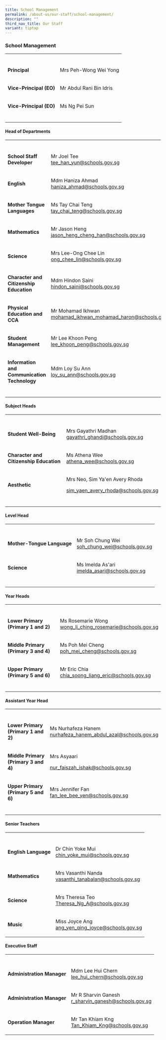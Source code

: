 ```yaml
---
title: School Management
permalink: /about-us/our-staff/school-management/
description: ""
third_nav_title: Our Staff
variant: tiptap
---
```

<h3><strong>School Management</strong></h3>
<table style="minWidth: 50px">
<colgroup>
<col>
<col>
</colgroup>
<tbody>
<tr>
<th rowspan="1" colspan="1">
<p></p>
</th>
<th rowspan="1" colspan="1">
<p></p>
</th>
</tr>
<tr>
<td rowspan="1" colspan="1">
<p><strong>Principal</strong>
</p>
</td>
<td rowspan="1" colspan="1">
<p>Mrs Peh-Wong Wei Yong</p>
</td>
</tr>
<tr>
<td rowspan="1" colspan="1">
<p><strong>Vice-Principal (EO)</strong>
</p>
</td>
<td rowspan="1" colspan="1">
<p>Mr Abdul Rani Bin Idris</p>
</td>
</tr>
<tr>
<td rowspan="1" colspan="1">
<p><strong>Vice-Principal (EO)</strong>
</p>
</td>
<td rowspan="1" colspan="1">
<p>Ms Ng Pei Sun</p>
</td>
</tr>
<tr>
<td rowspan="1" colspan="1">
<p></p>
</td>
<td rowspan="1" colspan="1">
<p></p>
</td>
</tr>
</tbody>
</table>
<h4><strong>Head of Departments</strong></h4>
<table style="minWidth: 50px">
<colgroup>
<col>
<col>
</colgroup>
<tbody>
<tr>
<th rowspan="1" colspan="1">
<p></p>
</th>
<th rowspan="1" colspan="1">
<p></p>
</th>
</tr>
<tr>
<td rowspan="1" colspan="1">
<p><strong>School Staff Developer</strong>
</p>
</td>
<td rowspan="1" colspan="1">
<p>Mr Joel Tee
<br><a href="mailto:tee_han_yun@schools.gov.sg" rel="noopener noreferrer nofollow" target="_blank">tee_han_yun@schools.gov.sg</a>
</p>
</td>
</tr>
<tr>
<td rowspan="1" colspan="1">
<p><strong>English</strong>
</p>
</td>
<td rowspan="1" colspan="1">
<p>Mdm Haniza Ahmad
<br><a href="mailto:haniza_ahmad@schools.gov.sg" rel="noopener noreferrer nofollow" target="_blank">haniza_ahmad@schools.gov.sg</a>
</p>
</td>
</tr>
<tr>
<td rowspan="1" colspan="1">
<p><strong>Mother Tongue Languages</strong>
</p>
</td>
<td rowspan="1" colspan="1">
<p>Ms Tay Chai Teng
<br><a href="mailto:tay_chai_teng@schools.gov.sg" rel="noopener noreferrer nofollow" target="_blank">tay_chai_teng@schools.gov.sg</a>
</p>
</td>
</tr>
<tr>
<td rowspan="1" colspan="1">
<p><strong>Mathematics</strong>
</p>
</td>
<td rowspan="1" colspan="1">
<p>Mr Jason Heng
<br><a href="mailto:jason_heng_cheng_han@schools.gov.sg" rel="noopener noreferrer nofollow" target="_blank">jason_heng_cheng_han@schools.gov.sg</a>
</p>
</td>
</tr>
<tr>
<td rowspan="1" colspan="1">
<p><strong>Science</strong>
</p>
</td>
<td rowspan="1" colspan="1">
<p>Mrs Lee-Ong Chee Lin
<br><a href="mailto:ong_chee_lin@schools.gov.sg" rel="noopener noreferrer nofollow" target="_blank">ong_chee_lin@schools.gov.sg</a>
</p>
</td>
</tr>
<tr>
<td rowspan="1" colspan="1">
<p><strong>Character and Citizenship Education</strong>
</p>
</td>
<td rowspan="1" colspan="1">
<p>Mdm Hindon Saini
<br><a href="mailto:hindon_saini@schools.gov.sg" rel="noopener noreferrer nofollow" target="_blank">hindon_saini@schools.gov.sg</a>
</p>
</td>
</tr>
<tr>
<td rowspan="1" colspan="1">
<p><strong>Physical Education and CCA</strong>
</p>
</td>
<td rowspan="1" colspan="1">
<p>Mr Mohamad Ikhwan
<br><a href="mailto:mohamad_ikhwan_mohamad_haron@schools.gov.sg" rel="noopener noreferrer nofollow" target="_blank">mohamad_ikhwan_mohamad_haron@schools.gov.sg</a>
</p>
</td>
</tr>
<tr>
<td rowspan="1" colspan="1">
<p><strong>Student Management</strong>
</p>
</td>
<td rowspan="1" colspan="1">
<p>Mr Lee Khoon Peng
<br><a href="mailto:lee_khoon_peng@schools.gov.sg" rel="noopener noreferrer nofollow" target="_blank">lee_khoon_peng@schools.gov.sg</a>
</p>
</td>
</tr>
<tr>
<td rowspan="1" colspan="1">
<p><strong>Information and Communication Technology</strong>
</p>
</td>
<td rowspan="1" colspan="1">
<p>Mdm Loy Su Ann
<br><a href="mailto:loy_su_ann@schools.gov.sg" rel="noopener noreferrer nofollow" target="_blank">loy_su_ann@schools.gov.sg</a>
</p>
</td>
</tr>
<tr>
<td rowspan="1" colspan="1">
<p></p>
</td>
<td rowspan="1" colspan="1">
<p></p>
</td>
</tr>
</tbody>
</table>
<h4><strong>Subject Heads</strong></h4>
<table style="minWidth: 50px">
<colgroup>
<col>
<col>
</colgroup>
<tbody>
<tr>
<th rowspan="1" colspan="1">
<p></p>
</th>
<th rowspan="1" colspan="1">
<p></p>
</th>
</tr>
<tr>
<td rowspan="1" colspan="1">
<p><strong>Student Well-Being</strong>
</p>
</td>
<td rowspan="1" colspan="1">
<p>Mrs Gayathri Madhan
<br><a href="mailto:gayathri_ghandi@schools.gov.sg" rel="noopener noreferrer nofollow" target="_blank">gayathri_ghandi@schools.gov.sg</a>
</p>
</td>
</tr>
<tr>
<td rowspan="1" colspan="1">
<p><strong>Character and Citizenship Education</strong>
</p>
</td>
<td rowspan="1" colspan="1">
<p>Ms Athena Wee
<br><a href="mailto:athena_wee@schools.gov.sg" rel="noopener noreferrer nofollow" target="_blank">athena_wee@schools.gov.sg</a>
</p>
</td>
</tr>
<tr>
<td rowspan="1" colspan="1">
<p><strong>Aesthetic</strong>
</p>
</td>
<td rowspan="1" colspan="1">
<p>Mrs Neo, Sim Ya'en Avery Rhoda</p>
<p><a href="mailto:sim_yaen_avery_rhoda@schools.gov.sg" rel="noopener noreferrer nofollow" target="_blank">sim_yaen_avery_rhoda@schools.gov.sg</a>
</p>
</td>
</tr>
<tr>
<td rowspan="1" colspan="1">
<p></p>
</td>
<td rowspan="1" colspan="1">
<p></p>
</td>
</tr>
</tbody>
</table>
<h4><strong>Level Head</strong></h4>
<table style="minWidth: 50px">
<colgroup>
<col>
<col>
</colgroup>
<tbody>
<tr>
<th rowspan="1" colspan="1">
<p></p>
</th>
<th rowspan="1" colspan="1">
<p></p>
</th>
</tr>
<tr>
<td rowspan="1" colspan="1">
<p><strong>Mother-Tongue Language</strong>
</p>
</td>
<td rowspan="1" colspan="1">
<p>Mr Soh Chung Wei
<br><a href="mailto:soh_chung_wei@schools.gov.sg" rel="noopener noreferrer nofollow" target="_blank">soh_chung_wei@schools.gov.sg</a>
</p>
</td>
</tr>
<tr>
<td rowspan="1" colspan="1">
<p><strong>Science</strong>
</p>
</td>
<td rowspan="1" colspan="1">
<p>Ms Imelda As'ari
<br><a href="mailto:soh_chung_wei@schools.gov.sg" rel="noopener noreferrer nofollow" target="_blank">imelda_asari@schools.gov.sg</a>
</p>
</td>
</tr>
<tr>
<td rowspan="1" colspan="1">
<p></p>
</td>
<td rowspan="1" colspan="1">
<p></p>
</td>
</tr>
</tbody>
</table>
<h4><strong>Year Heads</strong></h4>
<table style="minWidth: 50px">
<colgroup>
<col>
<col>
</colgroup>
<tbody>
<tr>
<th rowspan="1" colspan="1">
<p></p>
</th>
<th rowspan="1" colspan="1">
<p></p>
</th>
</tr>
<tr>
<td rowspan="1" colspan="1">
<p><strong>Lower Primary (Primary 1 and 2)</strong>
</p>
</td>
<td rowspan="1" colspan="1">
<p>Ms Rosemarie Wong
<br><a href="mailto:wong_li_ching_rosemarie@schools.gov.sg" rel="noopener noreferrer nofollow" target="_blank">wong_li_ching_rosemarie@schools.gov.sg</a>
</p>
</td>
</tr>
<tr>
<td rowspan="1" colspan="1">
<p><strong>Middle Primary (Primary 3 and 4)</strong>
</p>
</td>
<td rowspan="1" colspan="1">
<p>Ms Poh Mei Cheng
<br><a href="mailto:poh_mei_cheng@schools.gov.sg" rel="noopener noreferrer nofollow" target="_blank">poh_mei_cheng@schools.gov.sg</a>
</p>
</td>
</tr>
<tr>
<td rowspan="1" colspan="1">
<p><strong>Upper Primary (Primary 5 and 6)</strong>
</p>
</td>
<td rowspan="1" colspan="1">
<p>Mr Eric Chia
<br><a href="mailto:chia_soong_liang_eric@schools.gov.sg" rel="noopener noreferrer nofollow" target="_blank">chia_soong_liang_eric@schools.gov.sg</a>
</p>
</td>
</tr>
<tr>
<td rowspan="1" colspan="1">
<p></p>
</td>
<td rowspan="1" colspan="1">
<p></p>
</td>
</tr>
</tbody>
</table>
<h4><strong>Assistant Year Head</strong></h4>
<table style="minWidth: 50px">
<colgroup>
<col>
<col>
</colgroup>
<tbody>
<tr>
<th rowspan="1" colspan="1">
<p></p>
</th>
<th rowspan="1" colspan="1">
<p></p>
</th>
</tr>
<tr>
<td rowspan="1" colspan="1">
<p><strong>Lower Primary (Primary 1 and 2)</strong>
</p>
</td>
<td rowspan="1" colspan="1">
<p>Ms Nurhafeza Hanem
<br><a href="mailto:nurhafeza_hanem_abdul_azal@schools.gov.sg" rel="noopener noreferrer nofollow" target="_blank">nurhafeza_hanem_abdul_azal@schools.gov.sg</a>
</p>
</td>
</tr>
<tr>
<td rowspan="1" colspan="1">
<p><strong>Middle Primary (Primary 3 and 4)</strong>
</p>
</td>
<td rowspan="1" colspan="1">
<p>Mrs Asyaari</p>
<p><a href="mailto:nur_faiszah_ishak@schools.gov.sg" rel="noopener noreferrer nofollow" target="_blank">nur_faiszah_ishak@schools.gov.sg</a>
</p>
</td>
</tr>
<tr>
<td rowspan="1" colspan="1">
<p><strong>Upper Primary (Primary 5 and 6)</strong>
</p>
</td>
<td rowspan="1" colspan="1">
<p>Mrs Jennifer Fan
<br><a href="mailto:fan_lee_bee_yen@schools.gov.sg" rel="noopener noreferrer nofollow" target="_blank">fan_lee_bee_yen@schools.gov.sg</a>
</p>
</td>
</tr>
<tr>
<td rowspan="1" colspan="1">
<p></p>
</td>
<td rowspan="1" colspan="1">
<p></p>
</td>
</tr>
</tbody>
</table>
<h4><strong>Senior Teachers</strong></h4>
<table style="minWidth: 50px">
<colgroup>
<col>
<col>
</colgroup>
<tbody>
<tr>
<th rowspan="1" colspan="1">
<p></p>
</th>
<th rowspan="1" colspan="1">
<p></p>
</th>
</tr>
<tr>
<td rowspan="1" colspan="1">
<p><strong>English Language</strong>
</p>
</td>
<td rowspan="1" colspan="1">
<p>Dr Chin Yoke Mui
<br><a href="mailto:chin_yoke_mui@schools.gov.sg" rel="noopener noreferrer nofollow" target="_blank">chin_yoke_mui@schools.gov.sg</a>
</p>
</td>
</tr>
<tr>
<td rowspan="1" colspan="1">
<p><strong>Mathematics</strong>
</p>
</td>
<td rowspan="1" colspan="1">
<p>Mrs Vasanthi Nanda
<br><a href="mailto:vasanthi_tanabalan@schools.gov.sg" rel="noopener noreferrer nofollow" target="_blank">vasanthi_tanabalan@schools.gov.sg</a>
<br>
</p>
</td>
</tr>
<tr>
<td rowspan="1" colspan="1">
<p><strong>Science</strong>
</p>
</td>
<td rowspan="1" colspan="1">
<p>Mrs Theresa Teo
<br><a href="mailto:Theresa_Ng_A@schools.gov.sg" rel="noopener noreferrer nofollow" target="_blank">Theresa_Ng_A@schools.gov.sg</a>
</p>
</td>
</tr>
<tr>
<td rowspan="1" colspan="1">
<p><strong>Music</strong>
</p>
</td>
<td rowspan="1" colspan="1">
<p>Miss Joyce Ang
<br><a href="mailto:ang_yen_qing_joyce@schools.gov.sg" rel="noopener noreferrer nofollow" target="_blank">ang_yen_qing_joyce@schools.gov.sg</a>
<br>
</p>
</td>
</tr>
</tbody>
</table>
<h4><strong>Executive Staff</strong></h4>
<table style="minWidth: 50px">
<colgroup>
<col>
<col>
</colgroup>
<tbody>
<tr>
<th rowspan="1" colspan="1">
<p></p>
</th>
<th rowspan="1" colspan="1">
<p></p>
</th>
</tr>
<tr>
<td rowspan="1" colspan="1">
<p><strong>Administration Manager</strong>
</p>
</td>
<td rowspan="1" colspan="1">
<p>Mdm Lee Hui Chern
<br><a href="mailto:lee_hui_chern@schools.gov.sg" rel="noopener noreferrer nofollow" target="_blank">lee_hui_chern@schools.gov.sg</a>
</p>
</td>
</tr>
<tr>
<td rowspan="1" colspan="1">
<p><strong>Administration Manager</strong>
</p>
</td>
<td rowspan="1" colspan="1">
<p>Mr R Sharvin Ganesh
<br><a href="mailto:lee_hui_chern@schools.gov.sg" rel="noopener noreferrer nofollow" target="_blank">r_sharvin_ganesh@schools.gov.sg</a>
</p>
</td>
</tr>
<tr>
<td rowspan="1" colspan="1">
<p><strong>Operation Manager</strong>
</p>
</td>
<td rowspan="1" colspan="1">
<p>Mr Tan Khiam Kng
<br><a href="mailto:Tan_Khiam_Kng@schools.gov.sg" rel="noopener noreferrer nofollow" target="_blank">Tan_Khiam_Kng@schools.gov.sg</a>
</p>
</td>
</tr>
</tbody>
</table>
<p></p>